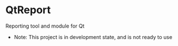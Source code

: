 # QtReport
Reporting tool and module for Qt

* Note: This project is in development state, and is not ready to use



